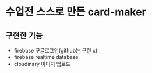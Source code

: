 # 수업전 스스로 만든 card-maker

## 구현한 기능
- firebase 구글로그인(github는 구현 x)
- firebase realtime database
- cloudinary 이미지 업로드
